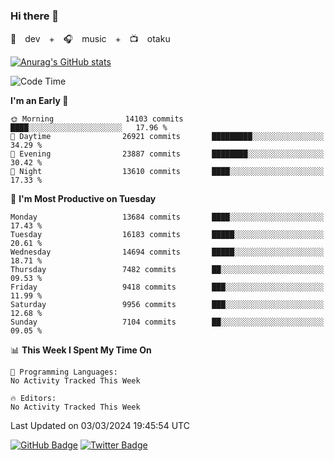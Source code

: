 ### Hi there 👋

🚀　dev　+　🎧　music　+　📺　otaku


[![Anurag's GitHub stats](https://github-readme-stats.vercel.app/api?username=koheitasaka&count_private=true&show_icons=true&theme=monokai)](https://github.com/koheitasaka/github-readme-stats)

<!--START_SECTION:waka-->
![Code Time](http://img.shields.io/badge/Code%20Time-1%2C161%20hrs%2023%20mins-blue)

**I'm an Early 🐤** 

```text
🌞 Morning                14103 commits       ████░░░░░░░░░░░░░░░░░░░░░   17.96 % 
🌆 Daytime                26921 commits       █████████░░░░░░░░░░░░░░░░   34.29 % 
🌃 Evening                23887 commits       ████████░░░░░░░░░░░░░░░░░   30.42 % 
🌙 Night                  13610 commits       ████░░░░░░░░░░░░░░░░░░░░░   17.33 % 
```
📅 **I'm Most Productive on Tuesday** 

```text
Monday                   13684 commits       ████░░░░░░░░░░░░░░░░░░░░░   17.43 % 
Tuesday                  16183 commits       █████░░░░░░░░░░░░░░░░░░░░   20.61 % 
Wednesday                14694 commits       █████░░░░░░░░░░░░░░░░░░░░   18.71 % 
Thursday                 7482 commits        ██░░░░░░░░░░░░░░░░░░░░░░░   09.53 % 
Friday                   9418 commits        ███░░░░░░░░░░░░░░░░░░░░░░   11.99 % 
Saturday                 9956 commits        ███░░░░░░░░░░░░░░░░░░░░░░   12.68 % 
Sunday                   7104 commits        ██░░░░░░░░░░░░░░░░░░░░░░░   09.05 % 
```


📊 **This Week I Spent My Time On** 

```text
💬 Programming Languages: 
No Activity Tracked This Week

🔥 Editors: 
No Activity Tracked This Week
```


 Last Updated on 03/03/2024 19:45:54 UTC
<!--END_SECTION:waka-->

[![GitHub Badge](https://img.shields.io/badge/GitHub-100000?style=for-the-badge&logo=github&logoColor=white)](https://github.com/koheitasaka)
[![Twitter Badge](https://img.shields.io/badge/Twitter-1DA1F2?style=for-the-badge&logo=twitter&logoColor=white)](https://twitter.com/sleep_asleep_)

